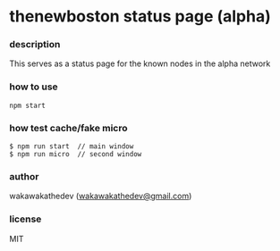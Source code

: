 # thenewboston status page (alpha)

### description

This serves as a status page for the known nodes in the alpha network

### how to use

```
npm start
```

### how test cache/fake micro

```
$ npm run start  // main window
$ npm run micro  // second window
```

### author
wakawakathedev (wakawakathedev@gmail.com)

### license
MIT
